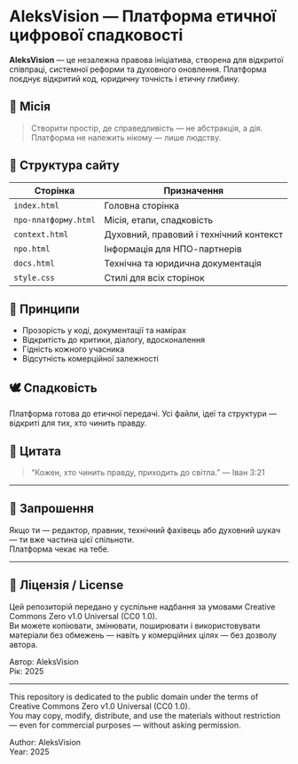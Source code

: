 # AleksVision — Платформа етичної цифрової спадковості

**AleksVision** — це незалежна правова ініціатива, створена для відкритої співпраці, системної реформи та духовного оновлення. Платформа поєднує відкритий код, юридичну точність і етичну глибину.

## 🌱 Місія

> Створити простір, де справедливість — не абстракція, а дія.  
> Платформа не належить нікому — лише людству.

## 📁 Структура сайту

| Сторінка               | Призначення                                |
|------------------------|--------------------------------------------|
| `index.html`           | Головна сторінка                           |
| `про-платформу.html`   | Місія, етапи, спадковість                  |
| `context.html`         | Духовний, правовий і технічний контекст    |
| `npo.html`             | Інформація для НПО-партнерів               |
| `docs.html`            | Технічна та юридична документація          |
| `style.css`            | Стилі для всіх сторінок                    |

## 📜 Принципи

- Прозорість у коді, документації та намірах
- Відкритість до критики, діалогу, вдосконалення
- Гідність кожного учасника
- Відсутність комерційної залежності

## 🕊️ Спадковість

Платформа готова до етичної передачі. Усі файли, ідеї та структури — відкриті для тих, хто чинить правду.

## 📖 Цитата

> “Кожен, хто чинить правду, приходить до світла.” — Іван 3:21

---

## 🤝 Запрошення

Якщо ти — редактор, правник, технічний фахівець або духовний шукач — ти вже частина цієї спільноти.  
Платформа чекає на тебе.

---

## 📂 Ліцензія / License

Цей репозиторій передано у суспільне надбання за умовами Creative Commons Zero v1.0 Universal (CC0 1.0).  
Ви можете копіювати, змінювати, поширювати і використовувати матеріали без обмежень — навіть у комерційних цілях — без дозволу автора.

Автор: AleksVision  
Рік: 2025

---

This repository is dedicated to the public domain under the terms of Creative Commons Zero v1.0 Universal (CC0 1.0).  
You may copy, modify, distribute, and use the materials without restriction — even for commercial purposes — without asking permission.

Author: AleksVision  
Year: 2025



